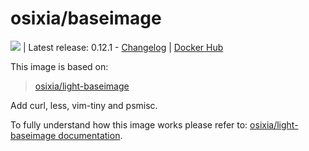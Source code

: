 # osixia/baseimage

[![](https://badge.imagelayers.io/osixia/baseimage:latest.svg)](https://imagelayers.io/?images=osixia/baseimage:latest 'Get your own badge on imagelayers.io') | Latest release: 0.12.1 - [Changelog](CHANGELOG.md) | [Docker Hub](https://hub.docker.com/r/osixia/baseimage) 

This image is based on:
> [osixia/light-baseimage](https://github.com/osixia/docker-light-baseimage)

Add curl, less, vim-tiny and psmisc.

To fully understand how this image works please refer to: [osixia/light-baseimage documentation](https://github.com/osixia/docker-light-baseimage).
